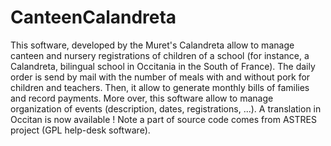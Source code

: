 # CanteenCalandreta
This software, developed by the Muret's Calandreta allow to manage canteen and nursery registrations of children of a school (for instance, a Calandreta, bilingual school in Occitania in the South of France). The daily order is send by mail with the number of meals with and without pork for children and teachers. Then, it allow to generate monthly bills of families and record payments. More over, this software allow to manage organization of events (description, dates, registrations, ...).  A translation in Occitan is now available !  Note a part of source code comes from ASTRES project (GPL help-desk software).
